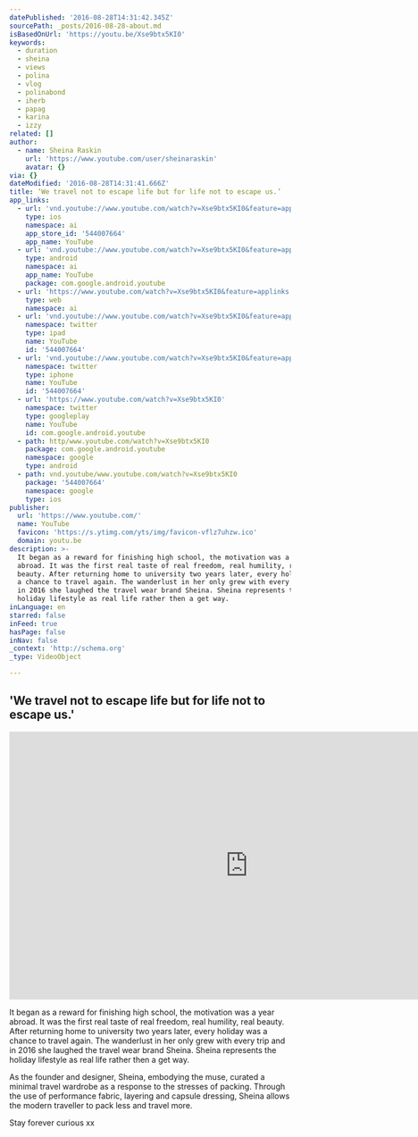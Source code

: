 ```yaml
---
datePublished: '2016-08-28T14:31:42.345Z'
sourcePath: _posts/2016-08-28-about.md
isBasedOnUrl: 'https://youtu.be/Xse9btx5KI0'
keywords:
  - duration
  - sheina
  - views
  - polina
  - vlog
  - polinabond
  - iherb
  - papag
  - karina
  - izzy
related: []
author:
  - name: Sheina Raskin
    url: 'https://www.youtube.com/user/sheinaraskin'
    avatar: {}
via: {}
dateModified: '2016-08-28T14:31:41.666Z'
title: ‘We travel not to escape life but for life not to escape us.’
app_links:
  - url: 'vnd.youtube://www.youtube.com/watch?v=Xse9btx5KI0&feature=applinks'
    type: ios
    namespace: ai
    app_store_id: '544007664'
    app_name: YouTube
  - url: 'vnd.youtube://www.youtube.com/watch?v=Xse9btx5KI0&feature=applinks'
    type: android
    namespace: ai
    app_name: YouTube
    package: com.google.android.youtube
  - url: 'https://www.youtube.com/watch?v=Xse9btx5KI0&feature=applinks'
    type: web
    namespace: ai
  - url: 'vnd.youtube://www.youtube.com/watch?v=Xse9btx5KI0&feature=applinks'
    namespace: twitter
    type: ipad
    name: YouTube
    id: '544007664'
  - url: 'vnd.youtube://www.youtube.com/watch?v=Xse9btx5KI0&feature=applinks'
    namespace: twitter
    type: iphone
    name: YouTube
    id: '544007664'
  - url: 'https://www.youtube.com/watch?v=Xse9btx5KI0'
    namespace: twitter
    type: googleplay
    name: YouTube
    id: com.google.android.youtube
  - path: http/www.youtube.com/watch?v=Xse9btx5KI0
    package: com.google.android.youtube
    namespace: google
    type: android
  - path: vnd.youtube/www.youtube.com/watch?v=Xse9btx5KI0
    package: '544007664'
    namespace: google
    type: ios
publisher:
  url: 'https://www.youtube.com/'
  name: YouTube
  favicon: 'https://s.ytimg.com/yts/img/favicon-vflz7uhzw.ico'
  domain: youtu.be
description: >-
  It began as a reward for finishing high school, the motivation was a year
  abroad. It was the first real taste of real freedom, real humility, real
  beauty. After returning home to university two years later, every holiday was
  a chance to travel again. The wanderlust in her only grew with every trip and
  in 2016 she laughed the travel wear brand Sheina. Sheina represents the
  holiday lifestyle as real life rather then a get way.
inLanguage: en
starred: false
inFeed: true
hasPage: false
inNav: false
_context: 'http://schema.org'
_type: VideoObject

---
```

## 'We travel not to escape life but for life not to escape us.'

<iframe src="https://cdn.embedly.com/widgets/media.html?src=https%3A%2F%2Fwww.youtube.com%2Fembed%2FXse9btx5KI0%3Ffeature%3Doembed&amp;url=http%3A%2F%2Fwww.youtube.com%2Fwatch%3Fv%3DXse9btx5KI0&amp;image=https%3A%2F%2Fi.ytimg.com%2Fvi%2FXse9btx5KI0%2Fhqdefault.jpg&amp;key=b7d04c9b404c499eba89ee7072e1c4f7&amp;type=text%2Fhtml&amp;schema=youtube" width="854" height="480" scrolling="no" frameborder="0" allowfullscreen="" style=""></iframe>

It began as a reward for finishing high school, the motivation was a year abroad. It was the first real taste of real freedom, real humility, real beauty. After returning home to university two years later, every holiday was a chance to travel again. The wanderlust in her only grew with every trip and in 2016 she laughed the travel wear brand Sheina. Sheina represents the holiday lifestyle as real life rather then a get way.

As the founder and designer, Sheina, embodying the muse, curated a minimal travel wardrobe as a response to the stresses of packing. Through the use of performance fabric, layering and capsule dressing, Sheina allows the modern traveller to pack less and travel more.

Stay forever curious xx